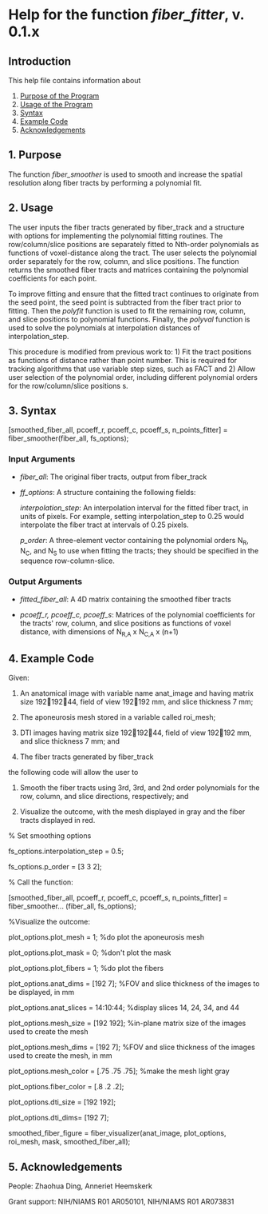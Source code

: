 # Help for the function <i>fiber_fitter</i>, v. 0.1.x

## Introduction

This help file contains information about
1) [Purpose of the Program](https://github.com/bdamon/MuscleDTI_Toolbox/blob/master/Help/Help-for-fiber_fitter.md#1-Purpose)
2) [Usage of the Program](https://github.com/bdamon/MuscleDTI_Toolbox/blob/master/Help/Help-for-fiber_fitter.md#2-Usage)
3) [Syntax](https://github.com/bdamon/MuscleDTI_Toolbox/blob/master/Help/Help-for-fiber_fitter.md#3-Syntax)
4) [Example Code](https://github.com/bdamon/MuscleDTI_Toolbox/blob/master/Help/Help-for-fiber_fitter.md#4-Example-Code)
5) [Acknowledgements](https://github.com/bdamon/MuscleDTI_Toolbox/blob/master/Help/Help-for-fiber_fitter.md#5-Acknowledgements)

## 1. Purpose
The function <i>fiber_smoother</i> is used to smooth and increase the spatial resolution along fiber tracts by performing a polynomial fit. 

## 2. Usage

The user inputs the fiber tracts generated by fiber_track and a structure with options for implementing the polynomial fitting routines.  The row/column/slice positions are separately fitted to Nth-order polynomials as functions of voxel-distance along the tract. The user selects the polynomial order separately for the row, column, and slice positions. The function returns the smoothed fiber tracts and matrices containing the polynomial coefficients for each point. 

To improve fitting and ensure that the fitted tract continues to originate from the seed point, the seed point is subtracted from the fiber tract prior to fitting. Then the <i>polyfit</i> function is used to fit the remaining row, column, and slice positions to polynomial functions. Finally, the <i>polyval</i> function is used to solve the polynomials at interpolation distances of interpolation_step.

This procedure is modified from previous work to: 1) Fit the tract positions as functions of distance rather than point number. This is required for tracking algorithms that use variable step sizes, such as FACT and 2) Allow user selection of the polynomial order, including different polynomial orders for the row/column/slice positions
s.

## 3. Syntax
[smoothed_fiber_all, pcoeff_r, pcoeff_c, pcoeff_s, n_points_fitter] = fiber_smoother(fiber_all, fs_options);

### Input Arguments

* <i>fiber_all</i>: The original fiber tracts, output from fiber_track

* <i>ff_options</i>: A structure containing the following fields:

   <i>interpolation_step</i>: An interpolation interval for the fitted fiber tract, in units of pixels.  For example, setting interpolation_step to 0.25 would interpolate the fiber tract at intervals of 0.25 pixels.

   <i>p_order</i></i>: A three-element vector containing the polynomial orders N<sub>R</sub>, N<sub>C</sub>, and N<sub>S</sub> to use when fitting the tracts; they should be specified in the sequence row-column-slice.

### Output Arguments

* <i>fitted_fiber_all</i>: A 4D matrix containing the smoothed fiber tracts

* <i>pcoeff_r, pcoeff_c, pcoeff_s</i>: Matrices of the polynomial coefficients for the tracts' row, column, and slice positions as functions of voxel distance, with dimensions of N<sub>R,A</sub> x N<sub>C,A</sub> x (n+1) 

## 4. Example Code
Given:

1.	An anatomical image with variable name anat_image and having matrix size 19219244, field of view 192192 mm, and slice thickness 7 mm;

2.	The aponeurosis mesh stored in a variable called roi_mesh; 

3.	DTI images having matrix size 19219244, field of view 192192 mm, and slice thickness 7 mm; and

4.	The fiber tracts generated by fiber_track 

the following code will allow the user to 

1.	Smooth the fiber tracts using 3rd, 3rd, and 2nd order polynomials for the row, column, and slice directions, respectively; and

2.	Visualize the outcome, with the mesh displayed in gray and the fiber tracts displayed in red.

% Set smoothing options

fs_options.interpolation_step = 0.5;

fs_options.p_order = [3 3 2];
 
% Call the function:

[smoothed_fiber_all, pcoeff_r, pcoeff_c, pcoeff_s, n_points_fitter] = fiber_smoother... (fiber_all, fs_options);

%Visualize the outcome:

plot_options.plot_mesh = 1; %do plot the aponeurosis mesh

plot_options.plot_mask = 0; %don't plot the mask

plot_options.plot_fibers = 1; %do plot the fibers

plot_options.anat_dims = [192 7]; %FOV and slice thickness of the images to be displayed, in mm

plot_options.anat_slices = 14:10:44; %display slices 14, 24, 34, and 44 

plot_options.mesh_size = [192 192]; %in-plane matrix size of the images used to create the mesh

plot_options.mesh_dims = [192 7]; %FOV and slice thickness of the images used to create the mesh, in mm

plot_options.mesh_color = [.75 .75 .75]; %make the mesh light gray

plot_options.fiber_color = [.8 .2 .2];

plot_options.dti_size = [192 192];

plot_options.dti_dims= [192 7];

smoothed_fiber_figure = fiber_visualizer(anat_image, plot_options, roi_mesh, mask, smoothed_fiber_all);

## 5. Acknowledgements
People: Zhaohua Ding, Anneriet Heemskerk

Grant support: NIH/NIAMS R01 AR050101, NIH/NIAMS R01 AR073831
